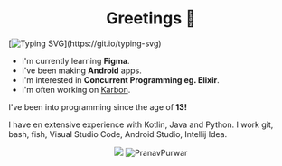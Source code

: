 
<h1 align="center">Greetings 👋</h1>

[![Typing SVG](https://readme-typing-svg.demolab.com?font=Fira+Code&duration=3000&pause=600&color=229C43&width=435&lines=Hi%2C+I'm+Rohit.;I+do+Android.;I+love+Linux.)](https://git.io/typing-svg)

- I'm currently learning **Figma**.
- I've been making **Android** apps.
- I'm interested in **Concurrent Programming eg. Elixir**.
- I'm often working on [Karbon](https://github.com/RohitKushvaha01/Xed-Editor).

I've been into programming since the age of **13!**

I have en extensive experience with Kotlin, Java and Python.
I work git, bash, fish, Visual Studio Code, Android Studio, Intellij Idea.

<p align="center">

  <img src="https://github-readme-stats-one-bice.vercel.app/api?username=RohitKushvaha01&show_icons=true&include_all_commits=true&count_private=true&bg_color=00000000&text_color=808080&hide_border=true&show=reviews,discussions_started,discussions_answered,prs_merged,prs_merged_percentage&role=OWNER,ORGANIZATION_MEMBER,COLLABORATOR" />
  <img src="https://github-readme-streak-stats.herokuapp.com?user=RohitKushvaha01&theme=onedark&hide_border=true&background=00000000&stroke=80808080" alt="PranavPurwar" />
</p>



